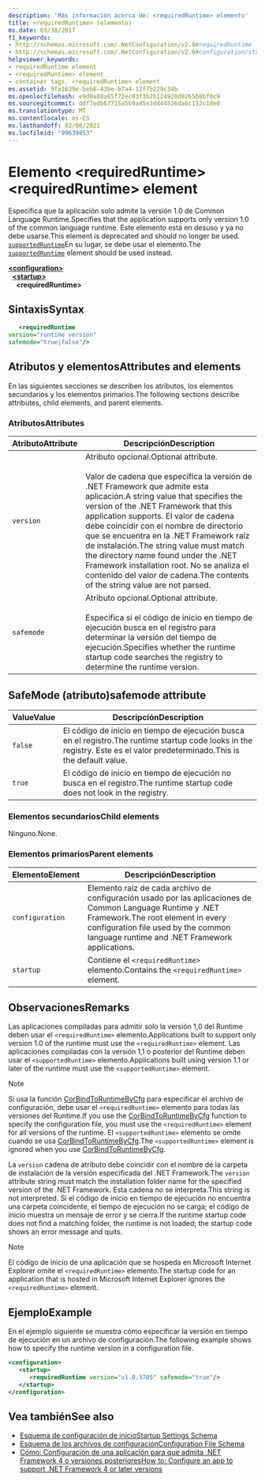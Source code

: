 ```yaml
---
description: 'Más información acerca de: <requiredRuntime> elemento'
title: <requiredRuntime> (elemento)
ms.date: 03/30/2017
f1_keywords:
- http://schemas.microsoft.com/.NetConfiguration/v2.0#requiredRuntime
- http://schemas.microsoft.com/.NetConfiguration/v2.0#configuration/startup/requiredRuntime
helpviewer_keywords:
- requiredRuntime element
- <requiredRuntime> element
- container tags, <requiredRuntime> element
ms.assetid: 9fa1639e-beb8-43be-b7a4-12f7b229c34b
ms.openlocfilehash: e9d0a88a65f72ec03f3b2b124920d8265b8bf0c9
ms.sourcegitcommit: ddf7edb67715a5b9a45e3dd44536dabc153c1de0
ms.translationtype: MT
ms.contentlocale: es-ES
ms.lasthandoff: 02/06/2021
ms.locfileid: "99639853"
---
```

# <a name="requiredruntime-element"></a><span data-ttu-id="7d978-103">Elemento \<requiredRuntime></span><span class="sxs-lookup"><span data-stu-id="7d978-103">\<requiredRuntime> element</span></span>

<span data-ttu-id="7d978-104">Especifica que la aplicación solo admite la versión 1.0 de Common Language Runtime.</span><span class="sxs-lookup"><span data-stu-id="7d978-104">Specifies that the application supports only version 1.0 of the common language runtime.</span></span> <span data-ttu-id="7d978-105">Este elemento está en desuso y ya no debe usarse.</span><span class="sxs-lookup"><span data-stu-id="7d978-105">This element is deprecated and should no longer be used.</span></span> <span data-ttu-id="7d978-106">[`supportedRuntime`](supportedruntime-element.md)En su lugar, se debe usar el elemento.</span><span class="sxs-lookup"><span data-stu-id="7d978-106">The [`supportedRuntime`](supportedruntime-element.md) element should be used instead.</span></span>

[**\<configuration>**](../configuration-element.md)  
&nbsp;&nbsp;[**\<startup>**](startup-element.md)  
&nbsp;&nbsp;&nbsp;&nbsp;**\<requiredRuntime>**  

## <a name="syntax"></a><span data-ttu-id="7d978-107">Sintaxis</span><span class="sxs-lookup"><span data-stu-id="7d978-107">Syntax</span></span>

```xml
   <requiredRuntime  
version="runtime version"
safemode="true|false"/>
```

## <a name="attributes-and-elements"></a><span data-ttu-id="7d978-108">Atributos y elementos</span><span class="sxs-lookup"><span data-stu-id="7d978-108">Attributes and elements</span></span>

<span data-ttu-id="7d978-109">En las siguientes secciones se describen los atributos, los elementos secundarios y los elementos primarios.</span><span class="sxs-lookup"><span data-stu-id="7d978-109">The following sections describe attributes, child elements, and parent elements.</span></span>

### <a name="attributes"></a><span data-ttu-id="7d978-110">Atributos</span><span class="sxs-lookup"><span data-stu-id="7d978-110">Attributes</span></span>

|<span data-ttu-id="7d978-111">Atributo</span><span class="sxs-lookup"><span data-stu-id="7d978-111">Attribute</span></span>|<span data-ttu-id="7d978-112">Descripción</span><span class="sxs-lookup"><span data-stu-id="7d978-112">Description</span></span>|
|---------------|-----------------|
|`version`|<span data-ttu-id="7d978-113">Atributo opcional.</span><span class="sxs-lookup"><span data-stu-id="7d978-113">Optional attribute.</span></span><br /><br /> <span data-ttu-id="7d978-114">Valor de cadena que especifica la versión de .NET Framework que admite esta aplicación.</span><span class="sxs-lookup"><span data-stu-id="7d978-114">A string value that specifies the version of the .NET Framework that this application supports.</span></span> <span data-ttu-id="7d978-115">El valor de cadena debe coincidir con el nombre de directorio que se encuentra en la .NET Framework raíz de instalación.</span><span class="sxs-lookup"><span data-stu-id="7d978-115">The string value must match the directory name found under the .NET Framework installation root.</span></span> <span data-ttu-id="7d978-116">No se analiza el contenido del valor de cadena.</span><span class="sxs-lookup"><span data-stu-id="7d978-116">The contents of the string value are not parsed.</span></span>|
|`safemode`|<span data-ttu-id="7d978-117">Atributo opcional.</span><span class="sxs-lookup"><span data-stu-id="7d978-117">Optional attribute.</span></span><br /><br /> <span data-ttu-id="7d978-118">Especifica si el código de inicio en tiempo de ejecución busca en el registro para determinar la versión del tiempo de ejecución.</span><span class="sxs-lookup"><span data-stu-id="7d978-118">Specifies whether the runtime startup code searches the registry to determine the runtime version.</span></span>|

## <a name="safemode-attribute"></a><span data-ttu-id="7d978-119">SafeMode (atributo)</span><span class="sxs-lookup"><span data-stu-id="7d978-119">safemode attribute</span></span>

|<span data-ttu-id="7d978-120">Value</span><span class="sxs-lookup"><span data-stu-id="7d978-120">Value</span></span>|<span data-ttu-id="7d978-121">Descripción</span><span class="sxs-lookup"><span data-stu-id="7d978-121">Description</span></span>|
|-----------|-----------------|
|`false`|<span data-ttu-id="7d978-122">El código de inicio en tiempo de ejecución busca en el registro.</span><span class="sxs-lookup"><span data-stu-id="7d978-122">The runtime startup code looks in the registry.</span></span> <span data-ttu-id="7d978-123">Este es el valor predeterminado.</span><span class="sxs-lookup"><span data-stu-id="7d978-123">This is the default value.</span></span>|
|`true`|<span data-ttu-id="7d978-124">El código de inicio en tiempo de ejecución no busca en el registro.</span><span class="sxs-lookup"><span data-stu-id="7d978-124">The runtime startup code does not look in the registry.</span></span>|

### <a name="child-elements"></a><span data-ttu-id="7d978-125">Elementos secundarios</span><span class="sxs-lookup"><span data-stu-id="7d978-125">Child elements</span></span>

<span data-ttu-id="7d978-126">Ninguno.</span><span class="sxs-lookup"><span data-stu-id="7d978-126">None.</span></span>

### <a name="parent-elements"></a><span data-ttu-id="7d978-127">Elementos primarios</span><span class="sxs-lookup"><span data-stu-id="7d978-127">Parent elements</span></span>

|<span data-ttu-id="7d978-128">Elemento</span><span class="sxs-lookup"><span data-stu-id="7d978-128">Element</span></span>|<span data-ttu-id="7d978-129">Descripción</span><span class="sxs-lookup"><span data-stu-id="7d978-129">Description</span></span>|
|-------------|-----------------|
|`configuration`|<span data-ttu-id="7d978-130">Elemento raíz de cada archivo de configuración usado por las aplicaciones de Common Language Runtime y .NET Framework.</span><span class="sxs-lookup"><span data-stu-id="7d978-130">The root element in every configuration file used by the common language runtime and .NET Framework applications.</span></span>|
|`startup`|<span data-ttu-id="7d978-131">Contiene el `<requiredRuntime>` elemento.</span><span class="sxs-lookup"><span data-stu-id="7d978-131">Contains the `<requiredRuntime>` element.</span></span>|

## <a name="remarks"></a><span data-ttu-id="7d978-132">Observaciones</span><span class="sxs-lookup"><span data-stu-id="7d978-132">Remarks</span></span>

 <span data-ttu-id="7d978-133">Las aplicaciones compiladas para admitir solo la versión 1,0 del Runtime deben usar el `<requiredRuntime>` elemento.</span><span class="sxs-lookup"><span data-stu-id="7d978-133">Applications built to support only version 1.0 of the runtime must use the `<requiredRuntime>` element.</span></span> <span data-ttu-id="7d978-134">Las aplicaciones compiladas con la versión 1,1 o posterior del Runtime deben usar el `<supportedRuntime>` elemento.</span><span class="sxs-lookup"><span data-stu-id="7d978-134">Applications built using version 1.1 or later of the runtime must use the `<supportedRuntime>` element.</span></span>

> [!NOTE]
> <span data-ttu-id="7d978-135">Si usa la función [CorBindToRuntimeByCfg](../../../unmanaged-api/hosting/corbindtoruntimebycfg-function.md) para especificar el archivo de configuración, debe usar el `<requiredRuntime>` elemento para todas las versiones del Runtime.</span><span class="sxs-lookup"><span data-stu-id="7d978-135">If you use the [CorBindToRuntimeByCfg](../../../unmanaged-api/hosting/corbindtoruntimebycfg-function.md) function to specify the configuration file, you must use the `<requiredRuntime>` element for all versions of the runtime.</span></span> <span data-ttu-id="7d978-136">El `<supportedRuntime>` elemento se omite cuando se usa [CorBindToRuntimeByCfg](../../../unmanaged-api/hosting/corbindtoruntimebycfg-function.md).</span><span class="sxs-lookup"><span data-stu-id="7d978-136">The `<supportedRuntime>` element is ignored when you use [CorBindToRuntimeByCfg](../../../unmanaged-api/hosting/corbindtoruntimebycfg-function.md).</span></span>

 <span data-ttu-id="7d978-137">La `version` cadena de atributo debe coincidir con el nombre de la carpeta de instalación de la versión especificada del .NET Framework.</span><span class="sxs-lookup"><span data-stu-id="7d978-137">The `version` attribute string must match the installation folder name for the specified version of the .NET Framework.</span></span> <span data-ttu-id="7d978-138">Esta cadena no se interpreta.</span><span class="sxs-lookup"><span data-stu-id="7d978-138">This string is not interpreted.</span></span> <span data-ttu-id="7d978-139">Si el código de inicio en tiempo de ejecución no encuentra una carpeta coincidente, el tiempo de ejecución no se carga; el código de inicio muestra un mensaje de error y se cierra.</span><span class="sxs-lookup"><span data-stu-id="7d978-139">If the runtime startup code does not find a matching folder, the runtime is not loaded; the startup code shows an error message and quits.</span></span>

> [!NOTE]
> <span data-ttu-id="7d978-140">El código de inicio de una aplicación que se hospeda en Microsoft Internet Explorer omite el `<requiredRuntime>` elemento.</span><span class="sxs-lookup"><span data-stu-id="7d978-140">The startup code for an application that is hosted in Microsoft Internet Explorer ignores the `<requiredRuntime>` element.</span></span>

## <a name="example"></a><span data-ttu-id="7d978-141">Ejemplo</span><span class="sxs-lookup"><span data-stu-id="7d978-141">Example</span></span>

<span data-ttu-id="7d978-142">En el ejemplo siguiente se muestra cómo especificar la versión en tiempo de ejecución en un archivo de configuración.</span><span class="sxs-lookup"><span data-stu-id="7d978-142">The following example shows how to specify the runtime version in a configuration file.</span></span>

```xml
<configuration>
   <startup>
      <requiredRuntime version="v1.0.3705" safemode="true"/>
   </startup>
</configuration>
```

## <a name="see-also"></a><span data-ttu-id="7d978-143">Vea también</span><span class="sxs-lookup"><span data-stu-id="7d978-143">See also</span></span>

- [<span data-ttu-id="7d978-144">Esquema de configuración de inicio</span><span class="sxs-lookup"><span data-stu-id="7d978-144">Startup Settings Schema</span></span>](index.md)
- [<span data-ttu-id="7d978-145">Esquema de los archivos de configuración</span><span class="sxs-lookup"><span data-stu-id="7d978-145">Configuration File Schema</span></span>](../index.md)
- [<span data-ttu-id="7d978-146">Cómo: Configuración de una aplicación para que admita .NET Framework 4 o versiones posteriores</span><span class="sxs-lookup"><span data-stu-id="7d978-146">How to: Configure an app to support .NET Framework 4 or later versions</span></span>](../../../migration-guide/how-to-configure-an-app-to-support-net-framework-4-or-4-5.md)
